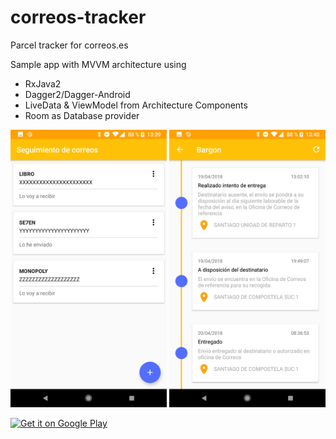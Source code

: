 # correos-tracker
Parcel tracker for correos.es

Sample app with MVVM architecture using

* RxJava2
* Dagger2/Dagger-Android
* LiveData & ViewModel from Architecture Components
* Room as Database provider

<p align="center">
  <img alt="Demo screen" src="./device-2018-04-20-134010.png" width="250" />
  <img alt="Demo screen" src="./device-2018-04-20-134016.png" width="250" />
</p>


<a href='http://play.google.com/store/apps/details?id=net.kelmer.correostracker&pcampaignid=pcampaignidMKT-Other-global-all-co-prtnr-py-PartBadge-Mar2515-1'><img alt='Get it on Google Play' src='https://play.google.com/intl/en_us/badges/static/images/badges/en_badge_web_generic.png'/></a>

